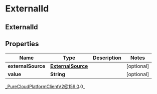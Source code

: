 # ExternalId

## ExternalId

## Properties

|Name | Type | Description | Notes|
|------------ | ------------- | ------------- | -------------|
| **externalSource** | [**ExternalSource**](ExternalSource) |  | [optional] |
| **value** | **String** |  | [optional] |



_PureCloudPlatformClientV2@159.0.0_

